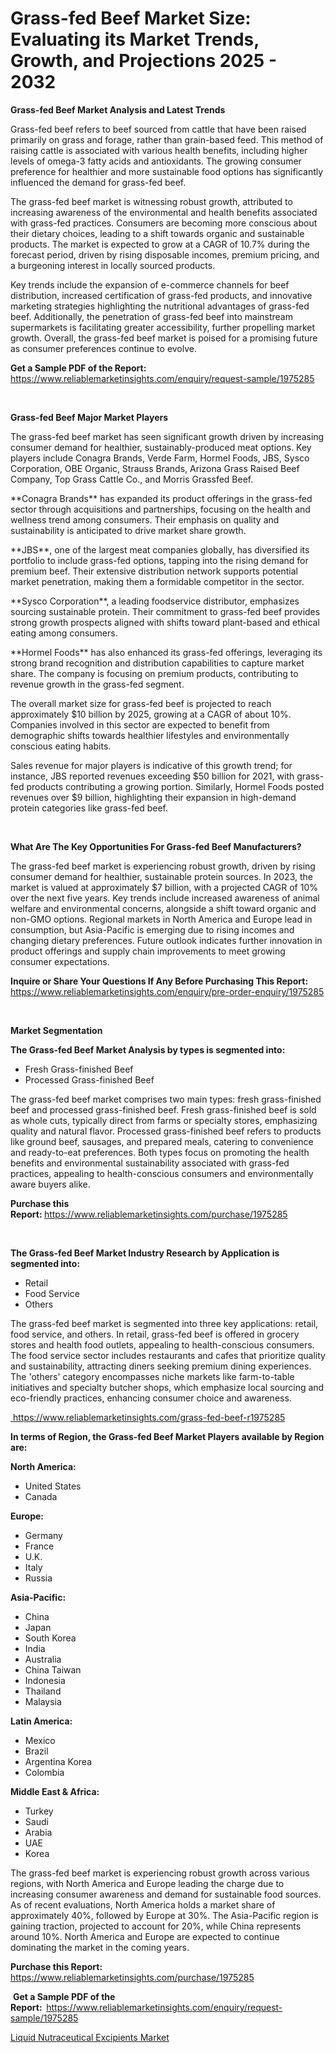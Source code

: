 <p><h1>Grass-fed Beef Market Size: Evaluating its Market Trends, Growth, and Projections 2025 - 2032</h1></p><p><strong>Grass-fed Beef Market Analysis and Latest Trends</strong></p>
<p><p>Grass-fed beef refers to beef sourced from cattle that have been raised primarily on grass and forage, rather than grain-based feed. This method of raising cattle is associated with various health benefits, including higher levels of omega-3 fatty acids and antioxidants. The growing consumer preference for healthier and more sustainable food options has significantly influenced the demand for grass-fed beef.</p><p>The grass-fed beef market is witnessing robust growth, attributed to increasing awareness of the environmental and health benefits associated with grass-fed practices. Consumers are becoming more conscious about their dietary choices, leading to a shift towards organic and sustainable products. The market is expected to grow at a CAGR of 10.7% during the forecast period, driven by rising disposable incomes, premium pricing, and a burgeoning interest in locally sourced products. </p><p>Key trends include the expansion of e-commerce channels for beef distribution, increased certification of grass-fed products, and innovative marketing strategies highlighting the nutritional advantages of grass-fed beef. Additionally, the penetration of grass-fed beef into mainstream supermarkets is facilitating greater accessibility, further propelling market growth. Overall, the grass-fed beef market is poised for a promising future as consumer preferences continue to evolve.</p></p>
<p><strong>Get a Sample PDF of the Report:&nbsp;</strong> <a href="https://www.reliablemarketinsights.com/enquiry/request-sample/1975285?utm_campaign=2252&utm_medium=2&utm_source=Github&utm_content=ia&utm_term=07042025&utm_id=grass-fed-beef">https://www.reliablemarketinsights.com/enquiry/request-sample/1975285</a></p>
<p>&nbsp;</p>
<p><strong>Grass-fed Beef Major Market Players</strong></p>
<p><p>The grass-fed beef market has seen significant growth driven by increasing consumer demand for healthier, sustainably-produced meat options. Key players include Conagra Brands, Verde Farm, Hormel Foods, JBS, Sysco Corporation, OBE Organic, Strauss Brands, Arizona Grass Raised Beef Company, Top Grass Cattle Co., and Morris Grassfed Beef.</p><p>**Conagra Brands** has expanded its product offerings in the grass-fed sector through acquisitions and partnerships, focusing on the health and wellness trend among consumers. Their emphasis on quality and sustainability is anticipated to drive market share growth.</p><p>**JBS**, one of the largest meat companies globally, has diversified its portfolio to include grass-fed options, tapping into the rising demand for premium beef. Their extensive distribution network supports potential market penetration, making them a formidable competitor in the sector.</p><p>**Sysco Corporation**, a leading foodservice distributor, emphasizes sourcing sustainable protein. Their commitment to grass-fed beef provides strong growth prospects aligned with shifts toward plant-based and ethical eating among consumers.</p><p>**Hormel Foods** has also enhanced its grass-fed offerings, leveraging its strong brand recognition and distribution capabilities to capture market share. The company is focusing on premium products, contributing to revenue growth in the grass-fed segment.</p><p>The overall market size for grass-fed beef is projected to reach approximately $10 billion by 2025, growing at a CAGR of about 10%. Companies involved in this sector are expected to benefit from demographic shifts towards healthier lifestyles and environmentally conscious eating habits.</p><p>Sales revenue for major players is indicative of this growth trend; for instance, JBS reported revenues exceeding $50 billion for 2021, with grass-fed products contributing a growing portion. Similarly, Hormel Foods posted revenues over $9 billion, highlighting their expansion in high-demand protein categories like grass-fed beef.</p></p>
<p>&nbsp;</p>
<p><strong>What Are The Key Opportunities For Grass-fed Beef Manufacturers?</strong></p>
<p><p>The grass-fed beef market is experiencing robust growth, driven by rising consumer demand for healthier, sustainable protein sources. In 2023, the market is valued at approximately $7 billion, with a projected CAGR of 10% over the next five years. Key trends include increased awareness of animal welfare and environmental concerns, alongside a shift toward organic and non-GMO options. Regional markets in North America and Europe lead in consumption, but Asia-Pacific is emerging due to rising incomes and changing dietary preferences. Future outlook indicates further innovation in product offerings and supply chain improvements to meet growing consumer expectations.</p></p>
<p><strong>Inquire or Share Your Questions If Any Before Purchasing This Report:</strong> <a href="https://www.reliablemarketinsights.com/enquiry/pre-order-enquiry/1975285?utm_campaign=2252&utm_medium=2&utm_source=Github&utm_content=ia&utm_term=07042025&utm_id=grass-fed-beef">https://www.reliablemarketinsights.com/enquiry/pre-order-enquiry/1975285</a></p>
<p>&nbsp;</p>
<p><strong>Market Segmentation</strong></p>
<p><strong>The Grass-fed Beef Market Analysis by types is segmented into:</strong></p>
<p><ul><li>Fresh Grass-finished Beef</li><li>Processed Grass-finished Beef</li></ul></p>
<p><p>The grass-fed beef market comprises two main types: fresh grass-finished beef and processed grass-finished beef. Fresh grass-finished beef is sold as whole cuts, typically direct from farms or specialty stores, emphasizing quality and natural flavor. Processed grass-finished beef refers to products like ground beef, sausages, and prepared meals, catering to convenience and ready-to-eat preferences. Both types focus on promoting the health benefits and environmental sustainability associated with grass-fed practices, appealing to health-conscious consumers and environmentally aware buyers alike.</p></p>
<p><strong>Purchase this Report:&nbsp;</strong><a href="https://www.reliablemarketinsights.com/purchase/1975285?utm_campaign=2252&utm_medium=2&utm_source=Github&utm_content=ia&utm_term=07042025&utm_id=grass-fed-beef">https://www.reliablemarketinsights.com/purchase/1975285</a></p>
<p>&nbsp;</p>
<p><strong>The Grass-fed Beef Market Industry Research by Application is segmented into:</strong></p>
<p><ul><li>Retail</li><li>Food Service</li><li>Others</li></ul></p>
<p><p>The grass-fed beef market is segmented into three key applications: retail, food service, and others. In retail, grass-fed beef is offered in grocery stores and health food outlets, appealing to health-conscious consumers. The food service sector includes restaurants and cafes that prioritize quality and sustainability, attracting diners seeking premium dining experiences. The 'others' category encompasses niche markets like farm-to-table initiatives and specialty butcher shops, which emphasize local sourcing and eco-friendly practices, enhancing consumer choice and awareness.</p></p>
<p><a href="https://www.reliablemarketinsights.com/grass-fed-beef-r1975285?utm_campaign=2252&utm_medium=2&utm_source=Github&utm_content=ia&utm_term=07042025&utm_id=grass-fed-beef">&nbsp;https://www.reliablemarketinsights.com/grass-fed-beef-r1975285</a></p>
<p><strong>In terms of Region, the Grass-fed Beef Market Players available by Region are:</strong></p>
<p>
    <p> <strong> North America: </strong>
        <ul>
            <li>United States</li>
            <li>Canada</li>
        </ul>
        </p> 
    <p> <strong> Europe: </strong>
        <ul>
            <li>Germany</li>
            <li>France</li>
            <li>U.K.</li>
            <li>Italy</li>
            <li>Russia</li>
        </ul>
        </p> 
    <p> <strong> Asia-Pacific: </strong>
        <ul>
            <li>China</li>
            <li>Japan</li>
            <li>South Korea</li>
            <li>India</li>
            <li>Australia</li>
            <li>China Taiwan</li>
            <li>Indonesia</li>
            <li>Thailand</li>
            <li>Malaysia</li>
        </ul>
        </p> 
    <p> <strong> Latin America: </strong>
        <ul>
            <li>Mexico</li>
            <li>Brazil</li>
            <li>Argentina Korea</li>
            <li>Colombia</li>
        </ul>
        </p> 
    <p> <strong> Middle East & Africa: </strong>
        <ul>
            <li>Turkey</li>
            <li>Saudi</li>
            <li>Arabia</li>
            <li>UAE</li>
            <li>Korea</li>
        </ul>
    </p>
    </p>
<p><p>The grass-fed beef market is experiencing robust growth across various regions, with North America and Europe leading the charge due to increasing consumer awareness and demand for sustainable food sources. As of recent evaluations, North America holds a market share of approximately 40%, followed by Europe at 30%. The Asia-Pacific region is gaining traction, projected to account for 20%, while China represents around 10%. North America and Europe are expected to continue dominating the market in the coming years.</p></p>
<p><strong>Purchase this Report: </strong><a href="https://www.reliablemarketinsights.com/purchase/1975285?utm_campaign=2252&utm_medium=2&utm_source=Github&utm_content=ia&utm_term=07042025&utm_id=grass-fed-beef">https://www.reliablemarketinsights.com/purchase/1975285</a></p>
<p>&nbsp;<strong>Get a Sample PDF of the Report:&nbsp;&nbsp;</strong><a href="https://www.reliablemarketinsights.com/enquiry/request-sample/1975285?utm_campaign=2252&utm_medium=2&utm_source=Github&utm_content=ia&utm_term=07042025&utm_id=grass-fed-beef">https://www.reliablemarketinsights.com/enquiry/request-sample/1975285</a></p>
<p><strong></strong></p>
<p><p><a href="https://github.com/DianaWilson796/Market-Research-Report-List-2/blob/main/liquid-nutraceutical-excipients-market.md?utm_campaign=2252&utm_medium=2&utm_source=Github&utm_content=ia&utm_term=07042025&utm_id=grass-fed-beef">Liquid Nutraceutical Excipients Market</a></p></p>